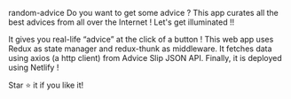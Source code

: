 random-advice
Do you want to get some advice ? This app curates all the best advices from all over the Internet ! Let's get illuminated !!

It gives you real-life “advice” at the click of a button !
This web app uses Redux as state manager and redux-thunk as middleware. It fetches data using axios (a http client) from Advice Slip JSON API. Finally, it is deployed using Netlify !

Star ⭐ it if you like it!
